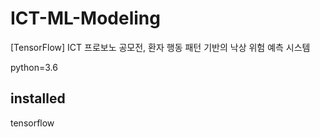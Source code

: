 # ICT-ML-Modeling
[TensorFlow] ICT 프로보노 공모전, 환자 행동 패턴 기반의 낙상 위험 예측 시스템

python=3.6

## installed
tensorflow<br/>
